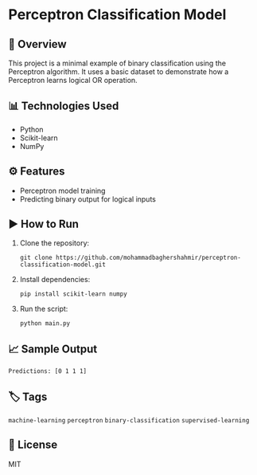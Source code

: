 # Perceptron Classification Model

## 📌 Overview
This project is a minimal example of binary classification using the Perceptron algorithm. It uses a basic dataset to demonstrate how a Perceptron learns logical OR operation.

## 📊 Technologies Used
- Python
- Scikit-learn
- NumPy

## ⚙️ Features
- Perceptron model training
- Predicting binary output for logical inputs

## ▶️ How to Run
1. Clone the repository:
   ```
   git clone https://github.com/mohammadbaghershahmir/perceptron-classification-model.git
   ```
2. Install dependencies:
   ```
   pip install scikit-learn numpy
   ```
3. Run the script:
   ```
   python main.py
   ```

## 📈 Sample Output
```
Predictions: [0 1 1 1]
```

## 🏷️ Tags
`machine-learning` `perceptron` `binary-classification` `supervised-learning`

## 📄 License
MIT
